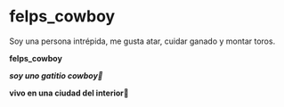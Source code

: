 # felps_cowboy
Soy una persona intrépida, me gusta atar, cuidar ganado y montar toros.

**felps_cowboy**

***soy uno gatitio cowboy🤠***

**vivo en una ciudad del interior🤠**
